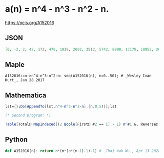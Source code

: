# a\(n\) \= n^4 \- n^3 \- n^2 \- n\.
https://oeis.org/A152016
## JSON
```JSON
[0, -2, 2, 42, 172, 470, 1038, 2002, 3512, 5742, 8890, 13178, 18852, 26182, 35462, 47010, 61168, 78302, 98802, 123082, 151580, 184758, 223102, 267122, 317352, 374350, 438698, 511002, 591892, 682022, 782070, 892738, 1014752, 1148862]
```
## Maple
```Maple
A152016:=n->n^4-n^3-n^2-n: seq(A152016(n), n=0..50); # _Wesley Ivan Hurt_, Jan 28 2017
```
## Mathematica
```Mathematica
lst={};Do[AppendTo[lst,n^4-n^3-n^2-n],{n,0,5!}];lst
```
```Mathematica
(* Second program: *)
```
```Mathematica
Table[Total@ MapIndexed[(2 Boole[First@ #2 == 1] - 1) n^#1 &, Reverse@ Range@ 4], {n, 0, 33}] (* _Michael De Vlieger_, Jan 21 2017 *)
```
## Python
```Python
def A152016(n): return n*(n*(n*(n-1)-1)-1) # _Chai Wah Wu_, Apr 13 2024
```
